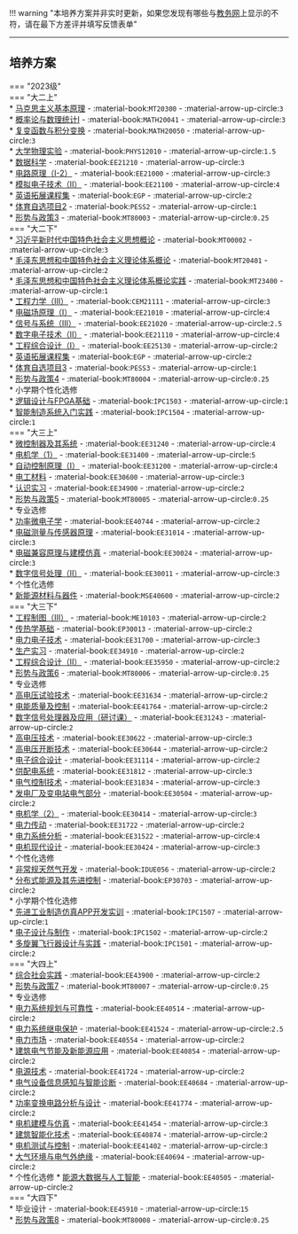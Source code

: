 !!! warning "本培养方案并非实时更新，如果您发现有哪些与[教务网](https://my.cqu.edu.cn)上显示的不符，请在最下方差评并填写反馈表单"

---

## 培养方案  

=== "2023级"  
    === "大二上"  
        * [马克思主义基本原理](../../../课程/马克思主义基本原理.md) - :material-book:`MT20300` - :material-arrow-up-circle:`3`  
        * [概率论与数理统计Ⅰ](../../../课程/概率论与数理统计.md) - :material-book:`MATH20041` - :material-arrow-up-circle:`3`  
        * [复变函数与积分变换](../../../课程/复变函数与积分变换.md) - :material-book:`MATH20050` - :material-arrow-up-circle:`3`  
        * [大学物理实验](../../../课程/大学物理实验.md) - :material-book:`PHYS12010` - :material-arrow-up-circle:`1.5`  
        * [数据科学](../../../课程/数据科学.md) - :material-book:`EE21210` - :material-arrow-up-circle:`3`  
        * [电路原理（I-2）](../../../课程/电路原理.md) - :material-book:`EE21000` - :material-arrow-up-circle:`3`  
        * [模拟电子技术（Ⅱ）](../../../课程/模拟电子技术.md) - :material-book:`EE21100` - :material-arrow-up-circle:`4`  
        * [英语拓展课程集](../../../课程/英语.md) - :material-book:`EGP` - :material-arrow-up-circle:`2`  
        * [体育自选项目2](../../../课程/体育.md) - :material-book:`PESS2` - :material-arrow-up-circle:`1`  
        * [形势与政策3](../../../课程/形势与政策.md) - :material-book:`MT80003` - :material-arrow-up-circle:`0.25`  
    === "大二下"  
        * [习近平新时代中国特色社会主义思想概论](../../../课程/习近平新时代中国特色社会主义思想概论.md) - :material-book:`MT00002` - :material-arrow-up-circle:`3`  
        * [毛泽东思想和中国特色社会主义理论体系概论](../../../课程/毛泽东思想和中国特色社会主义理论体系概论.md) - :material-book:`MT20401` - :material-arrow-up-circle:`2`  
        * [毛泽东思想和中国特色社会主义理论体系概论实践](../../../课程/毛泽东思想和中国特色社会主义理论体系概论实践.md) - :material-book:`MT23400` - :material-arrow-up-circle:`1`  
        * [工程力学（Ⅲ）](../../../课程/工程力学.md) - :material-book:`CEM21111` - :material-arrow-up-circle:`3`  
        * [电磁场原理（I）](../../../课程/电磁场原理.md) - :material-book:`EE21010` - :material-arrow-up-circle:`4`  
        * [信号与系统（Ⅲ）](../../../课程/信号与系统.md) - :material-book:`EE21020` - :material-arrow-up-circle:`2.5`  
        * [数字电子技术（Ⅱ）](../../../课程/数字电子技术.md) - :material-book:`EE21110` - :material-arrow-up-circle:`4`  
        * [工程综合设计（I）](../../../课程/工程综合设计.md) - :material-book:`EE25130` - :material-arrow-up-circle:`2`  
        * [英语拓展课程集](../../../课程/英语.md) - :material-book:`EGP` - :material-arrow-up-circle:`2`  
        * [体育自选项目3](../../../课程/体育.md) - :material-book:`PESS3` - :material-arrow-up-circle:`1`  
        * [形势与政策4](../../../课程/形势与政策.md) - :material-book:`MT80004` - :material-arrow-up-circle:`0.25`  
        * 小学期个性化选修  
            * [逻辑设计与FPGA基础](../../../课程/逻辑设计与FPGA基础.md) - :material-book:`IPC1503` - :material-arrow-up-circle:`1`  
            * [智能制造系统入门实践](../../../课程/智能制造系统入门实践.md) - :material-book:`IPC1504` - :material-arrow-up-circle:`1`  
    === "大三上"  
        * [微控制器及其系统](../../../课程/微控制器及其系统.md) - :material-book:`EE31240` - :material-arrow-up-circle:`4`  
        * [电机学（1）](../../../课程/电机学.md) - :material-book:`EE31400` - :material-arrow-up-circle:`5`  
        * [自动控制原理（I）](../../../课程/自动控制原理.md) - :material-book:`EE31200` - :material-arrow-up-circle:`4`  
        * [电工材料](../../../课程/电工材料.md) - :material-book:`EE30600` - :material-arrow-up-circle:`3`  
        * [认识实习](../../../课程/认识实习.md) - :material-book:`EE34900` - :material-arrow-up-circle:`2`  
        * [形势与政策5](../../../课程/形势与政策.md) - :material-book:`MT80005` - :material-arrow-up-circle:`0.25`  
        * 专业选修  
            * [功率微电子学](../../../课程/功率微电子学.md) - :material-book:`EE40744` - :material-arrow-up-circle:`2`  
            * [电磁测量与传感器原理](../../../课程/电磁测量与传感器原理.md) - :material-book:`EE31014` - :material-arrow-up-circle:`3`  
            * [电磁兼容原理与建模仿真](../../../课程/电磁兼容原理与建模仿真.md) - :material-book:`EE30024` - :material-arrow-up-circle:`3`  
            * [数字信号处理（Ⅱ）](../../../课程/数字信号处理.md) - :material-book:`EE30011` - :material-arrow-up-circle:`3`  
        * 个性化选修  
            * [新能源材料与器件](../../../课程/新能源材料与器件.md) - :material-book:`MSE40600` - :material-arrow-up-circle:`2`  
    === "大三下"  
        * [工程制图（Ⅲ）](../../../课程/工程制图.md) - :material-book:`ME10103` - :material-arrow-up-circle:`2`  
        * [传热学基础](../../../课程/传热学基础.md) - :material-book:`EP30013` - :material-arrow-up-circle:`2`  
        * [电力电子技术](../../../课程/电力电子技术.md) - :material-book:`EE31700` - :material-arrow-up-circle:`3`  
        * [生产实习](../../../课程/生产实习.md) - :material-book:`EE34910` - :material-arrow-up-circle:`2`  
        * [工程综合设计（Ⅱ）](../../../课程/工程综合设计.md) - :material-book:`EE35950` - :material-arrow-up-circle:`2`  
        * [形势与政策6](../../../课程/形势与政策.md) - :material-book:`MT80006` - :material-arrow-up-circle:`0.25`  
        * 专业选修  
            * [高电压试验技术](../../../课程/高电压试验技术.md) - :material-book:`EE31634` - :material-arrow-up-circle:`2`  
            * [电能质量及控制](../../../课程/电能质量及控制.md) - :material-book:`EE41764` - :material-arrow-up-circle:`2`  
            * [数字信号处理器及应用（研讨课）](../../../课程/数字信号处理器及应用（研讨课）.md) - :material-book:`EE31243` - :material-arrow-up-circle:`2`  
            * [高电压技术](../../../课程/高电压技术.md) - :material-book:`EE30622` - :material-arrow-up-circle:`3`  
            * [高电压开断技术](../../../课程/高电压开断技术.md) - :material-book:`EE30644` - :material-arrow-up-circle:`2`  
            * [电子综合设计](../../../课程/电子综合设计.md) - :material-book:`EE31114` - :material-arrow-up-circle:`2`  
            * [供配电系统](../../../课程/供配电系统.md) - :material-book:`EE31812` - :material-arrow-up-circle:`3`  
            * [电气控制技术](../../../课程/电气控制技术.md) - :material-book:`EE31834` - :material-arrow-up-circle:`3`  
            * [发电厂及变电站电气部分](../../../课程/发电厂及变电站电气部分.md) - :material-book:`EE30504` - :material-arrow-up-circle:`2`  
            * [电机学（2）](../../../课程/电机学.md) - :material-book:`EE30414` - :material-arrow-up-circle:`3`  
            * [电力传动](../../../课程/电力传动.md) - :material-book:`EE31722` - :material-arrow-up-circle:`2`  
            * [电力系统分析](../../../课程/电力系统分析.md) - :material-book:`EE31522` - :material-arrow-up-circle:`4`  
            * [电机现代设计](../../../课程/电机现代设计.md) - :material-book:`EE30424` - :material-arrow-up-circle:`3`  
        * 个性化选修  
            * [非常规天然气开发](../../../课程/非常规天然气开发.md) - :material-book:`IDUE056` - :material-arrow-up-circle:`2`  
            * [分布式能源及其先进控制](../../../课程/分布式能源及其先进控制.md) - :material-book:`EP30703` - :material-arrow-up-circle:`2`  
        * 小学期个性化选修  
            * [先进工业制造仿真APP开发实训](../../../课程/先进工业制造仿真APP开发实训.md) - :material-book:`IPC1507` - :material-arrow-up-circle:`1`  
            * [电子设计与制作](../../../课程/电子设计与制作.md) - :material-book:`IPC1502` - :material-arrow-up-circle:`2`  
            * [多旋翼飞行器设计与实践](../../../课程/多旋翼飞行器设计与实践.md) - :material-book:`IPC1501` - :material-arrow-up-circle:`2`  
    === "大四上"  
        * [综合社会实践](../../../课程/综合社会实践.md) - :material-book:`EE43900` - :material-arrow-up-circle:`2`  
        * [形势与政策7](../../../课程/形势与政策.md) - :material-book:`MT80007` - :material-arrow-up-circle:`0.25`  
        * 专业选修  
            * [电力系统规划与可靠性](../../../课程/电力系统规划与可靠性.md) - :material-book:`EE40514` - :material-arrow-up-circle:`2`  
            * [电力系统继电保护](../../../课程/电力系统继电保护.md) - :material-book:`EE41524` - :material-arrow-up-circle:`2.5`  
            * [电力市场](../../../课程/电力市场.md) - :material-book:`EE40554` - :material-arrow-up-circle:`2`  
            * [建筑电气节能及新能源应用](../../../课程/建筑电气节能及新能源应用.md) - :material-book:`EE40854` - :material-arrow-up-circle:`2`  
            * [电源技术](../../../课程/电源技术.md) - :material-book:`EE41724` - :material-arrow-up-circle:`2`  
            * [电气设备信息感知与智能诊断](../../../课程/电气设备信息感知与智能诊断.md) - :material-book:`EE40684` - :material-arrow-up-circle:`2`  
            * [功率变换电路分析与设计](../../../课程/功率变换电路分析与设计.md) - :material-book:`EE41774` - :material-arrow-up-circle:`2`  
            * [电机建模与仿真](../../../课程/电机建模与仿真.md) - :material-book:`EE41454` - :material-arrow-up-circle:`3`  
            * [建筑智能化技术](../../../课程/建筑智能化技术.md) - :material-book:`EE40874` - :material-arrow-up-circle:`2`  
            * [电机测试与控制](../../../课程/电机测试与控制.md) - :material-book:`EE41402` - :material-arrow-up-circle:`3`  
            * [大气环境与电气外绝缘](../../../课程/大气环境与电气外绝缘.md) - :material-book:`EE40694` - :material-arrow-up-circle:`2`  
        * 个性化选修
            * [能源大数据与人工智能](../../../课程/能源大数据与人工智能.md) - :material-book:`EE40505` - :material-arrow-up-circle:`2`  
    === "大四下"  
        * 毕业设计 - :material-book:`EE45910` - :material-arrow-up-circle:`15`  
        * [形势与政策8](../../../课程/形势与政策.md) - :material-book:`MT80008` - :material-arrow-up-circle:`0.25`  